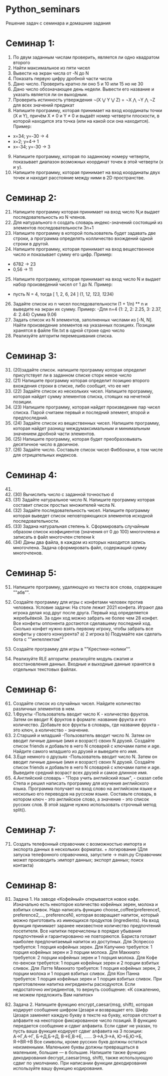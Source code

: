 # Python_seminars
Решение задач с семинара и домашние задания

# Семинар 1:
1. По двум заданным числам проверить, является ли одно квадратом второго
2. Найти максимальное из пяти чисел
3. Вывести на экран числа от -N до N
4. Показать первую цифру дробной части числа
5. Дано число. Проверить кратно ли оно 5 и 10 или 15 но не 30
6. Дано число обозначающее день недели. Вывести его название и указать является ли он выходным.
7. Проверить истинность утверждения ¬(X ⋁ Y ⋁ Z) = ¬X ⋀ ¬Y ⋀ ¬Z для всех значений предикат
8. Напишите программу, которая принимает на вход координаты точки (X и Y), причём X ≠ 0 и Y ≠ 0 и выдаёт номер четверти плоскости, в которой находится эта точка (или на какой оси она находится).
Пример:
- x=34; y=-30 -> 4
- x=2; y=4-> 1
- x=-34; y=-30 -> 3
9. Напишите программу, которая по заданному номеру четверти, показывает диапазон возможных координат точек в этой четверти (x и y).
10. Напишите программу, которая принимает на вход координаты двух точек и находит расстояние между ними в 2D пространстве.

# Семинар 2:

21. Напишите программу которая принимает на вход число N,и выдает последовательность из N членов.
22. Для натурального n создать словарь индекс-значений состоящий из элементов последовательности 3n+1
23. Напишите программу в которой пользователь будет задавать две строки, а программа определять          колличество вхождений одной строки в другой.
24. Напишите программу, которая принимает на вход вещественное число и показывает сумму его цифр.
Пример:
- 6782 -> 23
- 0,56 -> 11
25. Напишите программу, которая принимает на вход число N и выдает набор произведений чисел от 1 до N.
Пример:
- пусть N = 4, тогда [ 1, 2, 6, 24 ] (1, 1*2, 1*2*3, 1*2*3*4)
26. Задайте список из n чисел последовательности (1 + 1/n) ** n и выведите на экран их сумму.
Пример:
-Для n=4 {1: 2, 2: 2.25, 3: 2.37, 4: 2.44}
Сумма 9.06
27. Задать список из N элементов, заполненных числами из [-N, N]. Найти произведение элементов на указанных позициях. Позиции хранятся в файле file.txt в одной строке одно число
28. Реализуйте алгоритм перемешивания списка.

# Семинар 3:

31. (20)задайте список. напишите программу которая определит присутствует ли в заданном списке сторк некое число
32. (21) Напишите программу которая определит позицию второго вхождения строки в списке, либо сообщит, что ее нет
33. (22) Задайте список из нескольких чисел. Напишите программу, которая найдет сумму элементов списка, стоящих на нечетной позиции.
34. (23) Напишите программу, которая найдет произведение пар чисел списка. Парой считаем первый и последний элемент, второй и предпоследний.
35. (24) Задайте список из вещественных чисел. Напишите программу, которая найдет разницу междумаксимальным и минимальным значением дробной части элементов.
36. (25) Напишите программу, которая будет преобразовывать деcятичное число в двоичное.
37. (26) Задайте число. Составьте список чисел Фиббоначи, в том числе для отрицательных индексов.

# Семинар 4:
41. 
42. (30) Вычислить число с заданной точностью d
43. (31) Задайте натуральное число N. Напишите программу которая составит список простых множителей числа N.
44. (32) Задайте последовательность чисел. Напишите программу которая выведет список неповторяющихся элементов исходной последовательности.
45. (33) Задана натуральная степень k. Сформировать случайным образом список коэфициентов (значения от 0 до 100) многочлена и записать в файл многочлен степени k
46. (34) Даны два файла, в каждом из которых находится запись многочлена. Задача сформировать файл, содержащий сумму многочленов.

# Семинар 5:

51. Напишите программу, удаляющую из текста все слова, содержащие ""абв"".
52. Создайте программу для игры с конфетами человек против человека.
    Условие задачи: На столе лежит 2021 конфета. Играют два игрока делая ход друг после друга. Первый ход определяется жеребьёвкой. За один ход можно забрать не более чем 28 конфет. Все конфеты оппонента достаются сделавшему последний ход. Сколько конфет нужно взять первому игроку, чтобы забрать все конфеты у своего конкурента?
    a) 2 игрока
    b) Подумайте как сделать бота с ""интеллектом""

53. Создайте программу для игры в ""Крестики-нолики"".
54. Реализуйте RLE алгоритм: реализуйте модуль сжатия и восстановления данных.
    Входные и выходные данные хранятся в отдельных текстовых файлах.

# Семинар 6:

61. Создайте список из случайных чисел. Найдите количество различных элементов в нем.
62.  1.Фрукты -Пользователь вводит число K - количество фруктов. Затем он вводит K фруктов в формате: 
     название фрукта и его количество. Добавьте все фрукты в словарь, где название фрукта - это ключ, а количество - значение. 
63. 2.Старший и младший -Пользователь вводит число N. Затем он вводит личные данные (имя и возраст) своих
    N  друзей. Создайте список friends и добавьте в него N словарей с ключами name и age. Найдите самого младшего из друзей и выведите его имя.
64. 3.Еще немного о друзьях -Пользователь вводит число N. Затем он вводит личные данные (имя и возраст)
     своих N друзей. Создайте список friends и добавьте в него N словарей с ключами name и age. Выведите средний возраст всех друзей и самое длинное имя.
65. 4.Английский словарь - "Пора учить английский язык", - сказал себе Степа и решил написать программу 
    для изучения английского языка. Программа получает на вход слово на английском языке и несколько его переводов на русском языке. Составьте словарь, в котором ключ - это английское слово, а значение - это список русских слов. В этой задаче нужно использовать строчный метод split().     

# Семинар 7:
71. Создать телефонный справочник с возможностью импорта и экспорта данных в нескольких форматах. + логирование
    (Для запуска телефонного справочника, запустите -> main.py
    Справочник может производить :импорт данных; экспорт данных; поиск контакта)

# Семинар 8:    

81. Задача 1. На заводе «Кофейный» открывается новое кафе. Изначально есть некоторое количество
кофейных зерен, молока и взбитых сливок.
Надо написать функцию choose_coffee(preference1, preference2,..., preferenceN), которая
возвращает напиток, который можно приготовить из имеющихся продуктов (ingredients). На
вход функция принимает заранее неизвестное количество предпочтений посетителя. Все
напитки перечислены в порядке убывания предпочтений и гарантированно не повторяются.
Бариста готовит наиболее предпочитаемый напиток из доступных.
Для Эспрессо требуется: 1 порция кофейных зерен.
Для Капучино требуется: 1 порция кофейных зерен и 3 порции молока.
Для Маккиато требуется: 2 порции кофейных зерен и 1 порция молока.
Для Кофе по-венски требуется: 1 порция кофейных зерен и 2 порции взбитых сливок.
Для Латте Маккиато требуется: 1 порция кофейных зерен, 2 порции молока и 1 порция взбитых
сливок.
Для Кон Панна требуется: 1 порция кофейных зерен и 1 порция взбитых сливок.
При приготовлении напитка ингредиенты расходуются.
Если недостаточно ингредиентов, то вернуть сообщение: «К сожалению, не можем предложить
Вам напиток»

82. Задача 2. Напишите функцию encrypt_caesar(msg, shift), которая кодирует сообщение шифром
Цезаря и возвращает его. Шифр Цезаря заменяет каждую букву в тексте на букву, которая
отстоит в алфавите на некоторое фиксированное число позиций.
В функцию передается сообщение и сдвиг алфавита. Если сдвиг не указан, то пусть ваша
функция кодирует сдвиг алфавита на 3 позиции:
А→Г,А→Г,
Б→Д,Б→Д,
В→Е,В→Е,
……
Э→А,Э→А,
Ю→Б,Ю→Б,
Я→ВЯ→В
Все символы, кроме русских букв должны остаться неизменными. Маленькие буквы должны
превращаться в маленькие, большие — в большие.
Напишите также функцию декодирования decrypt_caesar(msg, shift), также
использующую сдвиг по умолчанию. При написании функции декодирования используйте
вашу функцию кодирования.